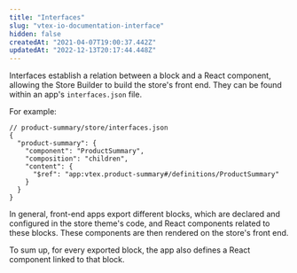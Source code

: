 ```yaml
---
title: "Interfaces"
slug: "vtex-io-documentation-interface"
hidden: false
createdAt: "2021-04-07T19:00:37.442Z"
updatedAt: "2022-12-13T20:17:44.448Z"
---
```

Interfaces establish a relation between a block and a React component, allowing the Store Builder to build the store's front end. They can be found within an app's `interfaces.json` file.

For example:

```jsonc
// product-summary/store/interfaces.json
{
  "product-summary": {
    "component": "ProductSummary",
    "composition": "children",
    "content": {
      "$ref": "app:vtex.product-summary#/definitions/ProductSummary"
    }
  }
}
```

In general, front-end apps export different blocks, which are declared and configured in the store theme's code, and React components related to these blocks. These components are then rendered on the store's front end.

To sum up, for every exported block, the app also defines a React component linked to that block.

